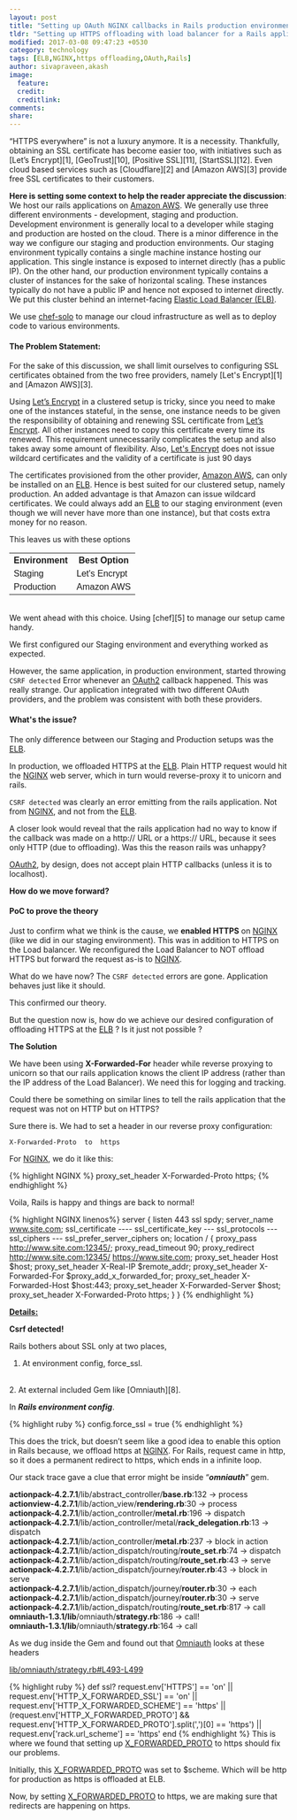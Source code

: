 ```yaml
---
layout: post
title: "Setting up OAuth NGINX callbacks in Rails production environment with load balancers and HTTPS offloading"
tldr: "Setting up HTTPS offloading with load balancer for a Rails application, OAuth may give <b>'CSRF detected'</b> errors"
modified: 2017-03-08 09:47:23 +0530
category: technology
tags: [ELB,NGINX,https offloading,OAuth,Rails]
author: sivapraveen,akash
image:
  feature: 
  credit: 
  creditlink: 
comments: 
share: 
---
```

<head>
  <style>
  table {
      font-family: arial, sans-serif;
      border-collapse: collapse;
      width: 60%;
      font-size: 16px;
  }

  td, th {
      text-align: left;
      padding: 8px;
  }

  .back-trace-div{
    color: #C7C7C7;
    background: #222;
    line-height: 1.4em;
    font-size: 13px;
    padding: 2px 8px;
    vertical-align: top;
    white-space: nowrap;
    border-top: none;
    width: 100%;
    margin: 0;
    text-align: left;
    border: 0;
    outline: 0;
  }

  .back-trace-row{
    color: #aaa; 
    font-size: 113%;
  }
  </style>
</head>
“HTTPS everywhere” is not a luxury anymore. It is a necessity. Thankfully, obtaining an SSL certificate has become easier too, with initiatives such as [Let’s Encrypt][1], [GeoTrust][10], [Positive SSL][11], [StartSSL][12]. Even cloud based services such as [Cloudflare][2] and [Amazon AWS][3] provide free SSL certificates to their customers. 

<b>Here is setting some context to help the reader appreciate the discussion</b>:<br>
We host our rails applications on [Amazon AWS][3]. We generally use three different environments - development, staging and production. Development environment is generally local to a developer while staging and production are hosted on the cloud. There is a minor difference in the way we configure our staging and production environments. Our staging environment typically contains a single machine instance hosting our application. This single instance is exposed to internet directly (has a public IP). On the other hand, our production environment typically contains a cluster of instances for the sake of horizontal scaling. These instances typically do not have a public IP and hence not exposed to internet directly. We put this cluster behind an internet-facing [Elastic Load Balancer (ELB)][4].

We use [chef-solo][5] to manage our cloud infrastructure as well as to deploy code to various environments.

<h4><b>The Problem Statement:</b></h4>
For the sake of this discussion, we shall limit ourselves to configuring SSL certificates obtained from the two free providers, namely [Let's Encrypt][1] and [Amazon AWS][3].

Using [Let’s Encrypt][1] in a clustered setup is tricky, since you need to make one of the instances stateful, in the sense, one instance needs to be given the responsibility of obtaining and renewing SSL certificate from [Let’s Encrypt][1]. All other instances need to copy this certificate every time its renewed. This requirement unnecessarily complicates the setup and also takes away some amount of flexibility. Also, [Let's Encrypt][1] does not issue wildcard certificates and the validity of a certificate is just 90 days

The certificates provisioned from the other provider, [Amazon AWS][3], can only be installed on an [ELB][4]. Hence is best suited for our clustered setup, namely production. An added advantage is that Amazon can issue wildcard certificates. We could always add an [ELB][4] to our staging environment (even though we will never have more than one instance), but that costs extra money for no reason. 

This leaves us with these options

<table>
  <tr>
    <th>Environment</th>
    <th>Best Option</th>
  </tr>
  <tr>
    <td>Staging</td>
    <td>Let's Encrypt</td>
  </tr>
  <tr>
    <td>Production</td>
    <td>Amazon AWS</td>
  </tr>
</table>
<br>
We went ahead with this choice. Using [chef][5] to manage our setup came handy.

We first configured our Staging environment and everything worked as expected. 

However, the same application, in production environment, started throwing `CSRF detected` Error whenever an [OAuth2][6] callback happened. This was really strange. Our application integrated with two different OAuth providers, and the problem was consistent with both these providers.
 
<h4><b>What's the issue?</b></h4>

The only difference between our Staging and Production setups was the [ELB][4]. 

In production, we offloaded HTTPS at the [ELB][4]. Plain HTTP request would hit the [NGINX][7] web server, which in turn would reverse-proxy it to unicorn and rails.

`CSRF detected` was clearly an error emitting from the rails application. Not from [NGINX][7], and not from the [ELB][4].

A closer look would reveal that the rails application had no way to know if the callback was made on a http:// URL or a https:// URL, because it sees only HTTP (due to offloading).  Was this the reason rails was unhappy? 

[OAuth2][6], by design, does not accept plain HTTP callbacks (unless it is to localhost).

<b>How do we move forward?</b>

<h4><b>PoC to prove the theory</b></h4>

Just to confirm what we think is the cause, we <b>enabled HTTPS</b> on [NGINX][7] (like we did in our staging environment). This was in addition to HTTPS on the Load balancer. We reconfigured the Load Balancer to NOT offload HTTPS but forward the request as-is to [NGINX][7].

What do we have now? The `CSRF detected` errors are gone. Application behaves just like it should.

This confirmed our theory. 

But the question now is, how do we achieve our desired configuration of offloading HTTPS at the [ELB][4] ? Is it just not possible ? 

<b>The Solution</b>

We have been using <b>X-Forwarded-For</b> header while reverse proxying to unicorn so that our rails application knows the client IP address (rather than the IP address of the Load Balancer). We need this for logging and tracking.

Could there be something on similar lines to tell the rails application that the request was not on HTTP but on HTTPS?

Sure there is. We had to set a header in our reverse proxy configuration:

    X-Forwarded-Proto  to  https

For [NGINX][7], we do it like this:

{% highlight NGINX %}
  proxy_set_header X-Forwarded-Proto https;
{% endhighlight %}

Voila, Rails is happy and things are back to normal!

{% highlight NGINX linenos%}
  server {
          listen 443 ssl spdy;
          server_name www.site.com;
          ssl_certificate ----
          ssl_certificate_key ---
          ssl_protocols ---
          ssl_ciphers ---
          ssl_prefer_server_ciphers on;
          location / {
                  proxy_pass      http://www.site.com:12345/;
                  proxy_read_timeout      90;
                  proxy_redirect  http://www.site.com:12345/ https://www.site.com;
                  proxy_set_header        Host               $host;
                  proxy_set_header        X-Real-IP          $remote_addr;
                  proxy_set_header        X-Forwarded-For    $proxy_add_x_forwarded_for;
                  proxy_set_header        X-Forwarded-Host   $host:443;
                  proxy_set_header        X-Forwarded-Server $host;
                  proxy_set_header        X-Forwarded-Proto  https;
          }
  }
{% endhighlight %}

<b><u>Details:</u></b>

<b>Csrf detected!</b>

Rails bothers about SSL only at two places, 
<br>
1. At environment config, force_ssl.
<br>
2. At external included Gem like [Omniauth][8]. 
<br>

In <b><em>Rails environment config</em></b>.

{% highlight ruby %}
  config.force_ssl = true
{% endhighlight %}

This does the trick, but doesn’t seem like a good idea to enable this option in Rails because, we offload https at [NGINX][7]. For Rails, request came in http, so it does a permanent redirect to https, which ends in a infinite loop.

Our stack trace gave a clue that error might be inside <q><em><b>omniauth</b></em></q> gem.

<div class="back-trace-div">
    <span class="back-trace-row"><b>actionpack-4.2.7.1</b>/lib/abstract_controller/<b>base.rb</b>:132 → process</span><br>
    <span class="back-trace-row"><b>actionview-4.2.7.1</b>/lib/action_view/<b>rendering.rb</b>:30 → process</span><br>
    <span class="back-trace-row"><b>actionpack-4.2.7.1</b>/lib/action_controller/<b>metal.rb</b>:196 → dispatch</span><br>
    <span class="back-trace-row"><b>actionpack-4.2.7.1</b>/lib/action_controller/metal/<b>rack_delegation.rb</b>:13 → dispatch</span><br>
    <span class="back-trace-row"><b>actionpack-4.2.7.1</b>/lib/action_controller/<b>metal.rb</b>:237 → block in action</span><br>
    <span class="back-trace-row"><b>actionpack-4.2.7.1</b>/lib/action_dispatch/routing/<b>route_set.rb</b>:74 → dispatch</span><br>
    <span class="back-trace-row"><b>actionpack-4.2.7.1</b>/lib/action_dispatch/routing/<b>route_set.rb</b>:43 → serve</span><br>
    <span class="back-trace-row"><b>actionpack-4.2.7.1</b>/lib/action_dispatch/journey/<b>router.rb</b>:43 → block in serve</span><br>
    <span class="back-trace-row"><b>actionpack-4.2.7.1</b>/lib/action_dispatch/journey/<b>router.rb</b>:30 → each</span><br>
    <span class="back-trace-row"><b>actionpack-4.2.7.1</b>/lib/action_dispatch/journey/<b>router.rb</b>:30 → serve</span><br>
    <span class="back-trace-row"><b>actionpack-4.2.7.1</b>/lib/action_dispatch/routing/<b>route_set.rb</b>:817 → call</span><br>
    <span class="back-trace-row"><b>omniauth-1.3.1/lib</b>/omniauth/<b>strategy.rb</b>:186 → call!</span><br>
    <span class="back-trace-row"><b>omniauth-1.3.1/lib</b>/omniauth/<b>strategy.rb</b>:164 → call</span><br>
</div>

As we dug inside the Gem and found out that [Omniauth][8] looks at these headers

<a href="https://github.com/intridea/omniauth/blob/ed1f9a8994e6b660e2eed3f85bb87c81229480fa/lib/omniauth/strategy.rb#L493-L499" target="_blank" >lib/omniauth/strategy.rb#L493-L499</a>

{% highlight ruby %}
def ssl?
  request.env['HTTPS'] == 'on' ||
  request.env['HTTP_X_FORWARDED_SSL'] == 'on' ||
  request.env['HTTP_X_FORWARDED_SCHEME'] == 'https' ||
  (request.env['HTTP_X_FORWARDED_PROTO'] && request.env['HTTP_X_FORWARDED_PROTO'].split(',')[0] == 'https') ||
  request.env['rack.url_scheme'] == 'https'
end
{% endhighlight %}
This is where we found that setting up [X_FORWARDED_PROTO][9] to https should fix our problems. 

Initially, this [X_FORWARDED_PROTO][9] was set to $scheme. Which will be http for production as https is offloaded at ELB. 

Now, by setting [X_FORWARDED_PROTO][9] to https, we are making sure that redirects are happening on https.


[1]: https://letsencrypt.org/
[2]: https://www.cloudflare.com/
[3]: https://aws.amazon.com/
[4]: https://aws.amazon.com/elasticloadbalancing/
[5]: https://docs.chef.io/chef_solo.html
[6]: https://oauth.net/2/
[7]: https://www.nginx.com/resources/wiki/
[8]: https://github.com/omniauth/omniauth
[9]: https://developer.mozilla.org/en-US/docs/Web/HTTP/Headers/X-Forwarded-Proto
[10]: https://www.geotrust.com/ssl/free-ssl-certificate/
[11]: https://www.positivessl.com/
[12]: https://www.startssl.com/